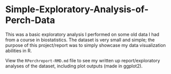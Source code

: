 # Simple-Exploratory-Analysis-of-Perch-Data
This was a basic exploratory analysis I performed on some old data I had from a course in biostatistics. The dataset is very small and simple; the purpose of this project/report was to simply showcase my data visualization abilities in R.

View the `RPerchreport-RMD.md` file to see my written up report/exploratory analyses of the dataset, including plot outputs (made in ggplot2).
